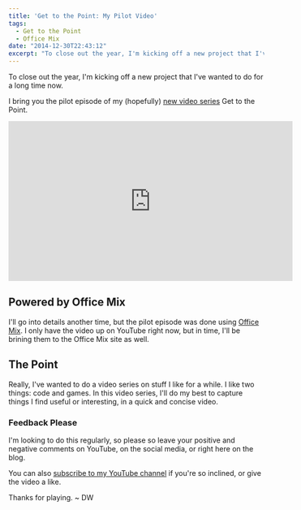 ```yaml
---
title: 'Get to the Point: My Pilot Video'
tags:
  - Get to the Point
  - Office Mix
date: "2014-12-30T22:43:12"
excerpt: "To close out the year, I'm kicking off a new project that I've wanted to do for a long time now."
---
```


To close out the year, I'm kicking off a new project that I've wanted to do for a long time now.

I bring you the pilot episode of my (hopefully) [new video series](http://youtu.be/M5OQchl9bQA) Get to the Point.

<iframe width="560" height="315" src="http://www.davidwesst.com//www.youtube.com/embed/M5OQchl9bQA" frameborder="0" allowfullscreen></iframe>

## Powered by Office Mix

I'll go into details another time, but the pilot episode was done using [Office Mix](https://mix.office.com/). I only have the video up on YouTube right now, but in time, I'll be brining them to the Office Mix site as well.

## The Point

Really, I've wanted to do a video series on stuff I like for a while. I like two things: code and games. In this video series, I'll do my best to capture things I find useful or interesting, in a quick and concise video.

### Feedback Please

I'm looking to do this regularly, so please so leave your positive and negative comments on YouTube, on the social media, or right here on the blog.

You can also [subscribe to my YouTube channel](https://www.youtube.com/user/davidwesst?sub_confirmation=1&amp;src_vid=M5OQchl9bQA&amp;feature=iv&amp;annotation_id=annotation_1177319471) if you're so inclined, or give the video a like.

Thanks for playing. ~ DW